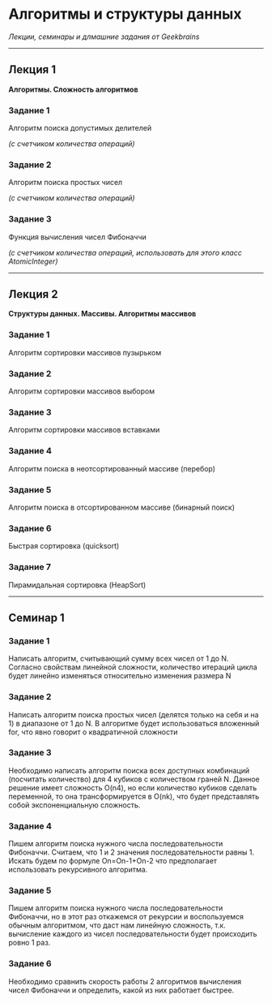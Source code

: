 # Алгоритмы и структуры данных

*Лекции, семинары и длмашние задания от Geekbrains*
____

## Лекция 1

**Алгоритмы. Сложность алгоритмов**

### Задание 1

Алгоритм поиска допустимых делителей

*(с счетчиком количества операций)*

### Задание 2 

Алгоритм поиска простых чисел

*(с счетчиком количества операций)*

### Задание 3

Функция вычисления чисел Фибоначчи

*(с счетчиком количества операций, использовать для этого класс AtomicInteger)*
___

## Лекция 2

**Структуры данных. Массивы. Алгоритмы массивов**

### Задание 1

Алгоритм сортировки массивов пузырьком

### Задание 2

Алгоритм сортировки массивов выбором

### Задание 3

Алгоритм сортировки массивов вставками

### Задание 4

Алгоритм поиска в неотсортированный массиве (перебор)

### Задание 5

Алгоритм поиска в отсортированном массиве (бинарный поиск)

### Задание 6

Быстрая сортировка (quicksort)

### Задание 7

Пирамидальная сортировка (HeapSort)
____

## Семинар 1

### Задание 1

Написать алгоритм, считывающий сумму всех чисел от 1 до N. Согласно свойствам линейной сложности, количество итераций цикла будет линейно изменяться относительно изменения размера N

### Задание 2

Написать алгоритм поиска простых чисел (делятся только на себя и на 1) в диапазоне от 1 до N. В алгоритме будет использоваться вложенный for, что явно говорит о квадратичной сложности

### Задание 3

Необходимо написать алгоритм поиска всех доступных комбинаций (посчитать количество) для 4 кубиков с количеством граней N. Данное решение имеет сложность O(n4), но если количество кубиков сделать переменной, то она трансформируется в O(nk), что будет представлять собой экспоненциальную сложность.

### Задание 4

Пишем алгоритм поиска нужного числа последовательности Фибоначчи. Считаем, что 1 и 2 значения последовательности равны 1. Искать будем по формуле On=On-1+On-2 что предполагает использовать рекурсивного алгоритма. 

### Задание 5

Пишем алгоритм поиска нужного числа последовательности Фибоначчи, но в этот раз откажемся от рекурсии и воспользуемся обычным алгоритмом, что даст нам линейную сложность, т.к. вычисление каждого из чисел последовательности будет происходить ровно 1 раз.

### Задание 6

Необходимо сравнить скорость работы 2 алгоритмов вычисления чисел Фибоначчи и определить, какой из них работает быстрее.